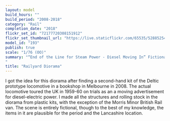 ```yaml
---
layout: model
build_hours: ""
build_period: "2008-2018"
category: "Rail"
completion_date: "2018"
flickr_set_id: "72177720308151912"
flickr_set_thumbnail_url: "https://live.staticflickr.com/65535/52885254614_368aa68ca6_m.jpg"
model_id: "193"
publish: true
scale: "1/76 (OO)"
summary: "“End of the Line for Steam Power - Diesel Moving In” Fictional Railyard Scene, Lancashire, England, 1959-1960
"
title: "Railyard Diorama"
---
```


I got the idea for this diorama after finding a second-hand kit of the Deltic prototype locomotive in a bookshop in Melbourne in 2008. The actual locomotive toured the UK in 1959-60 on trials as an a moving advertisement for diesel-electric power. I made all the structures and rolling stock in the diorama from plastic kits, with the exception of the Morris Minor British Rail van. The scene is entirely fictional, though to the best of my knowledge, the items in it are plausible for the period and the Lancashire location.
